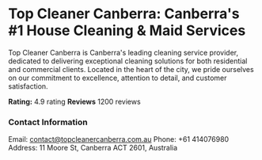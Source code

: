 # Top Cleaner Canberra: Canberra's #1 House Cleaning & Maid Services

Top Cleaner Canberra is Canberra's leading cleaning service provider, dedicated to delivering exceptional cleaning solutions for both residential and commercial clients. Located in the heart of the city, we pride ourselves on our commitment to excellence, attention to detail, and customer satisfaction.

**Rating:** 4.9 rating
**Reviews** 1200 reviews

### Contact Information

Email: contact@topcleanercanberra.com.au
Phone: +61 414076980
Address: 11 Moore St, Canberra ACT 2601, Australia
